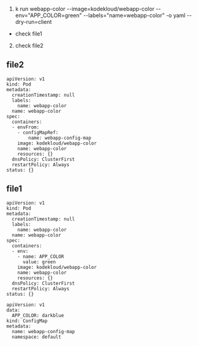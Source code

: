 1. k run webapp-color --image=kodekloud/webapp-color --env="APP_COLOR=green" --labels="name=webapp-color" -o yaml --dry-run=client
  - check file1
2. check file2

## file2
```
apiVersion: v1
kind: Pod
metadata:
  creationTimestamp: null
  labels:
    name: webapp-color
  name: webapp-color
spec:
  containers:
  - envFrom:
    - configMapRef:
        name: webapp-config-map
    image: kodekloud/webapp-color
    name: webapp-color
    resources: {}
  dnsPolicy: ClusterFirst
  restartPolicy: Always
status: {}
```

## file1
```
apiVersion: v1
kind: Pod
metadata:
  creationTimestamp: null
  labels:
    name: webapp-color
  name: webapp-color
spec:
  containers:
  - env:
    - name: APP_COLOR
      value: green
    image: kodekloud/webapp-color
    name: webapp-color
    resources: {}
  dnsPolicy: ClusterFirst
  restartPolicy: Always
status: {}
```

```
apiVersion: v1
data:
  APP_COLOR: darkblue
kind: ConfigMap
metadata:
  name: webapp-config-map
  namespace: default

```